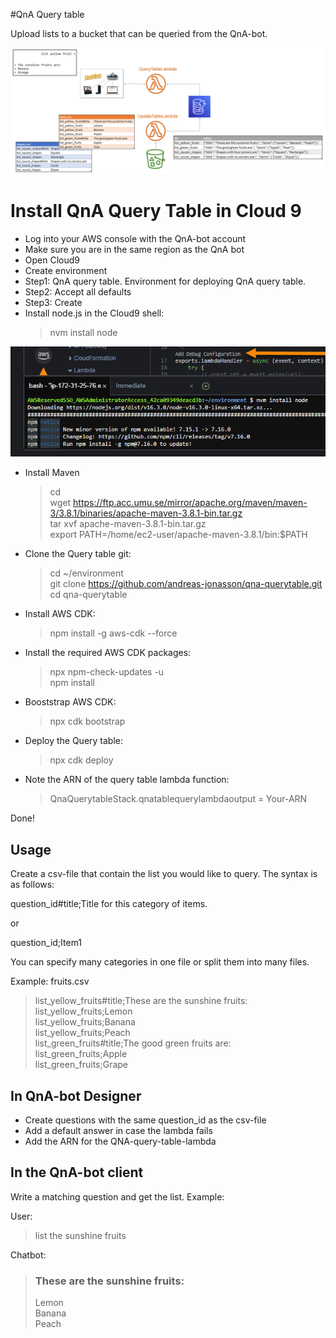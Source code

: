 #QnA Query table

Upload lists to a bucket that can be queried from the QnA-bot.

![Design](design.png)

# Install QnA Query Table in Cloud 9

* Log into your AWS console with the QnA-bot account
* Make sure you are in the same region as the QnA bot
* Open Cloud9
* Create environment
* Step1: QnA query table. Environment for deploying QnA query table.
* Step2: Accept all defaults
* Step3: Create
* Install node.js in the Cloud9 shell:
  > nvm install node
>
![install_node.png](install_node.png)

* Install Maven
  > cd \
  > wget https://ftp.acc.umu.se/mirror/apache.org/maven/maven-3/3.8.1/binaries/apache-maven-3.8.1-bin.tar.gz \
  > tar xvf apache-maven-3.8.1-bin.tar.gz \
  > export PATH=/home/ec2-user/apache-maven-3.8.1/bin:$PATH

* Clone the Query table git:
  > cd ~/environment \
  > git clone https://github.com/andreas-jonasson/qna-querytable.git \
  > cd qna-querytable

* Install AWS CDK:
  > npm install -g aws-cdk --force

* Install the required AWS CDK packages:
  > npx npm-check-updates -u \
  > npm install

* Booststrap AWS CDK:
  > npx cdk bootstrap

* Deploy the Query table:
  > npx cdk deploy

* Note the ARN of the query table lambda function:
  > QnaQuerytableStack.qnatablequerylambdaoutput = Your-ARN

Done!

## Usage

Create a csv-file that contain the list you would like to query. The syntax is
as follows:

question_id#title;Title for this category of items.

or

question_id;Item1

You can specify many categories in one file or split them into many files.

Example: fruits.csv

> list_yellow_fruits#title;These are the sunshine fruits: \
list_yellow_fruits;Lemon \
list_yellow_fruits;Banana \
list_yellow_fruits;Peach \
list_green_fruits#title;The good green fruits are: \
list_green_fruits;Apple \
list_green_fruits;Grape 

## In QnA-bot Designer
* Create questions with the same question_id as the csv-file
* Add a default answer in case the lambda fails
* Add the ARN for the QNA-query-table-lambda

## In the QnA-bot client
Write a matching question and get the list. Example:

User:
> list the sunshine fruits

Chatbot:
> ### These are the sunshine fruits:
>Lemon\
Banana\
Peach
